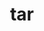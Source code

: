 ---
title: "tar"
layout: cache
categories: [package, develop]
meta: {"compilers": ["apple-clang@16.0.0", "cce@18.0.0", "gcc@10.5.0", "gcc@11.1.0", "gcc@11.4.0", "gcc@12.3.0", "gcc@12.4.0", "gcc@13.2.0", "gcc@13.3.0", "gcc@7.3.1", "gcc@7.5.0", "intel-oneapi-compilers@2024.1.0", "intel-oneapi-compilers@2025.1.0"], "num_specs": 114, "num_specs_by_stack": {"aws-pcluster-neoverse_v1": 6, "aws-pcluster-x86_64_v4": 18, "bootstrap-aarch64-darwin": 5, "bootstrap-x86_64-linux-gnu": 4, "build_systems": 4, "data-vis-sdk": 4, "developer-tools-aarch64-linux-gnu": 4, "developer-tools-darwin": 5, "developer-tools-x86_64_v3-linux-gnu": 4, "e4s": 8, "e4s-cray-rhel": 5, "e4s-neoverse-v2": 8, "e4s-oneapi": 6, "e4s-rocm-external": 4, "hep": 4, "ml-darwin-aarch64-mps": 5, "ml-linux-aarch64-cpu": 4, "ml-linux-aarch64-cuda": 4, "ml-linux-x86_64-cpu": 4, "ml-linux-x86_64-cuda": 4, "ml-linux-x86_64-rocm": 4, "radiuss": 8, "radiuss-aws": 8, "radiuss-aws-aarch64": 18, "root": 114, "tutorial": 8}, "oss": ["amzn2", "centos7", "rhel8", "sequoia", "ubuntu18.04", "ubuntu20.04", "ubuntu22.04", "ubuntu24.04"], "platforms": ["darwin", "linux"], "stacks": ["aws-pcluster-neoverse_v1", "aws-pcluster-x86_64_v4", "bootstrap-aarch64-darwin", "bootstrap-x86_64-linux-gnu", "build_systems", "data-vis-sdk", "developer-tools-aarch64-linux-gnu", "developer-tools-darwin", "developer-tools-x86_64_v3-linux-gnu", "e4s", "e4s-cray-rhel", "e4s-neoverse-v2", "e4s-oneapi", "e4s-rocm-external", "hep", "ml-darwin-aarch64-mps", "ml-linux-aarch64-cpu", "ml-linux-aarch64-cuda", "ml-linux-x86_64-cpu", "ml-linux-x86_64-cuda", "ml-linux-x86_64-rocm", "radiuss", "radiuss-aws", "radiuss-aws-aarch64", "root", "tutorial"], "targets": ["aarch64", "neoverse_v1", "neoverse_v2", "x86_64_v3", "x86_64_v4"], "versions": ["1.35"]}
spec_details: [{"compiler": "gcc@12.4.0", "hash": "24ycfakavxlnwhjy3f7ben6qamt3c5op", "os": "amzn2", "platform": "linux", "size": "-", "stacks": ["aws-pcluster-neoverse_v1", "root"], "target": "neoverse_v1", "variants": ["build_system=autotools", "zip=pigz"], "versions": ["1.35"]}, {"compiler": "gcc@11.4.0", "hash": "2a3t4zjcwd27ibcljhnztnuogm4wnlxr", "os": "ubuntu22.04", "platform": "linux", "size": "-", "stacks": ["e4s", "root"], "target": "x86_64_v3", "variants": ["build_system=autotools", "zip=pigz"], "versions": ["1.35"]}, {"compiler": "intel-oneapi-compilers@2024.1.0", "hash": "2cegn2ffqyuva3qbzwipkocu7mvxqygl", "os": "amzn2", "platform": "linux", "size": "-", "stacks": ["aws-pcluster-x86_64_v4", "root"], "target": "x86_64_v4", "variants": ["build_system=autotools", "zip=pigz"], "versions": ["1.35"]}, {"compiler": "gcc@7.3.1", "hash": "2ehvpxxkdkitmfxczmboemk2fwzx4dci", "os": "amzn2", "platform": "linux", "size": "-", "stacks": ["radiuss-aws-aarch64", "root"], "target": "aarch64", "variants": ["build_system=autotools", "zip=pigz"], "versions": ["1.35"]}, {"compiler": "gcc@11.4.0", "hash": "2lkybxmh4ulke6s5lgmibm2qvtkv6j3v", "os": "ubuntu22.04", "platform": "linux", "size": "-", "stacks": ["e4s", "e4s-rocm-external", "hep", "root", "tutorial"], "target": "x86_64_v3", "variants": ["build_system=autotools", "zip=pigz"], "versions": ["1.35"]}, {"compiler": "gcc@7.3.1", "hash": "2vw5uvdcwiqwt5vopuis3ey5kipyxx6x", "os": "amzn2", "platform": "linux", "size": "-", "stacks": ["radiuss-aws", "root"], "target": "x86_64_v3", "variants": ["build_system=autotools", "zip=pigz"], "versions": ["1.35"]}, {"compiler": "gcc@10.5.0", "hash": "3id5uibydgyyr4xscsftthc4kbcnhdec", "os": "centos7", "platform": "linux", "size": "-", "stacks": ["developer-tools-x86_64_v3-linux-gnu", "root"], "target": "x86_64_v3", "variants": ["build_system=autotools", "zip=pigz"], "versions": ["1.35"]}, {"compiler": "gcc@7.3.1", "hash": "3sfagztfegrckpao6clpihxon3pbhwi3", "os": "amzn2", "platform": "linux", "size": "-", "stacks": ["radiuss-aws-aarch64", "root"], "target": "aarch64", "variants": ["build_system=autotools", "zip=pigz"], "versions": ["1.35"]}, {"compiler": "intel-oneapi-compilers@2025.1.0", "hash": "3urlnh5323ud2vhl232pdgtpolh4mhpt", "os": "ubuntu22.04", "platform": "linux", "size": "-", "stacks": ["e4s-oneapi", "root"], "target": "x86_64_v3", "variants": ["build_system=autotools", "zip=pigz"], "versions": ["1.35"]}, {"compiler": "gcc@11.4.0", "hash": "3vou7zwqsugnahmooqwmdosz527b2y3d", "os": "ubuntu22.04", "platform": "linux", "size": "-", "stacks": ["e4s-neoverse-v2", "root"], "target": "neoverse_v2", "variants": ["build_system=autotools", "zip=pigz"], "versions": ["1.35"]}, {"compiler": "gcc@7.3.1", "hash": "3yphqw7ctguarvf52j5tfbnl53474gyi", "os": "amzn2", "platform": "linux", "size": "-", "stacks": ["radiuss-aws-aarch64", "root"], "target": "aarch64", "variants": ["build_system=autotools", "zip=pigz"], "versions": ["1.35"]}, {"compiler": "gcc@10.5.0", "hash": "3zzgjl3hjf565srxtsu5afx5ig53cxrr", "os": "centos7", "platform": "linux", "size": "-", "stacks": ["developer-tools-x86_64_v3-linux-gnu", "root"], "target": "x86_64_v3", "variants": ["build_system=autotools", "zip=pigz"], "versions": ["1.35"]}, {"compiler": "gcc@11.4.0", "hash": "4bhqy6ajvxoencusd4pvshsg3kx74bkz", "os": "ubuntu22.04", "platform": "linux", "size": "-", "stacks": ["e4s", "root"], "target": "x86_64_v3", "variants": ["build_system=autotools", "zip=pigz"], "versions": ["1.35"]}, {"compiler": "gcc@12.3.0", "hash": "4i3gxabanlglzxtehh6cauhky3h5ycqi", "os": "ubuntu22.04", "platform": "linux", "size": "-", "stacks": ["root", "tutorial"], "target": "x86_64_v3", "variants": ["build_system=autotools", "zip=pigz"], "versions": ["1.35"]}, {"compiler": "intel-oneapi-compilers@2025.1.0", "hash": "4kwiv5g2lrligwgf2qnbhrh2pd735vma", "os": "ubuntu22.04", "platform": "linux", "size": "-", "stacks": ["e4s-oneapi", "root"], "target": "x86_64_v3", "variants": ["build_system=autotools", "zip=pigz"], "versions": ["1.35"]}, {"compiler": "intel-oneapi-compilers@2024.1.0", "hash": "4wiamuutyk65bq3qdnyd3cfoysltfqpm", "os": "amzn2", "platform": "linux", "size": "-", "stacks": ["aws-pcluster-x86_64_v4", "root"], "target": "x86_64_v3", "variants": ["build_system=autotools", "zip=pigz"], "versions": ["1.35"]}, {"compiler": "gcc@11.4.0", "hash": "56jtbavdtplqsze3vnkc74fdg7r7swfp", "os": "ubuntu22.04", "platform": "linux", "size": "-", "stacks": ["e4s", "root"], "target": "x86_64_v3", "variants": ["build_system=autotools", "zip=pigz"], "versions": ["1.35"]}, {"compiler": "apple-clang@16.0.0", "hash": "5borchpms6furb7donsteytl3litvcxr", "os": "sequoia", "platform": "darwin", "size": "-", "stacks": ["bootstrap-aarch64-darwin", "developer-tools-darwin", "ml-darwin-aarch64-mps", "root"], "target": "aarch64", "variants": ["build_system=autotools", "zip=pigz"], "versions": ["1.35"]}, {"compiler": "gcc@13.2.0", "hash": "5s2kwtebf5dzsh4kiwtwnuxdlwfyl6hz", "os": "ubuntu24.04", "platform": "linux", "size": "-", "stacks": ["bootstrap-x86_64-linux-gnu", "ml-linux-x86_64-cpu", "ml-linux-x86_64-cuda", "ml-linux-x86_64-rocm", "root"], "target": "x86_64_v3", "variants": ["build_system=autotools", "zip=pigz"], "versions": ["1.35"]}, {"compiler": "gcc@13.3.0", "hash": "5t54l2xhn73ysua6x2hs2rwcvlf3wiaa", "os": "rhel8", "platform": "linux", "size": "-", "stacks": ["developer-tools-aarch64-linux-gnu", "root"], "target": "aarch64", "variants": ["build_system=autotools", "zip=pigz"], "versions": ["1.35"]}, {"compiler": "gcc@11.1.0", "hash": "6ltmz6y6nz7olddocnkuyseiukxlfm7p", "os": "ubuntu20.04", "platform": "linux", "size": "-", "stacks": ["data-vis-sdk", "root"], "target": "x86_64_v3", "variants": ["build_system=autotools", "zip=pigz"], "versions": ["1.35"]}, {"compiler": "cce@18.0.0", "hash": "76hrhsnndjlxtvrgcqlrofgpza5wsn4a", "os": "rhel8", "platform": "linux", "size": "-", "stacks": ["e4s-cray-rhel", "root"], "target": "x86_64_v3", "variants": ["build_system=autotools", "zip=pigz"], "versions": ["1.35"]}, {"compiler": "gcc@7.3.1", "hash": "7apqvdku4te65afnk3sz6rxdpybdpskt", "os": "amzn2", "platform": "linux", "size": "-", "stacks": ["radiuss-aws-aarch64", "root"], "target": "aarch64", "variants": ["build_system=autotools", "zip=pigz"], "versions": ["1.35"]}, {"compiler": "gcc@12.4.0", "hash": "7rqjenvmoh3irhn3ymi7oag5obsxu6zc", "os": "amzn2", "platform": "linux", "size": "-", "stacks": ["aws-pcluster-neoverse_v1", "root"], "target": "neoverse_v1", "variants": ["build_system=autotools", "zip=pigz"], "versions": ["1.35"]}, {"compiler": "gcc@7.5.0", "hash": "7ts6cx6ng7q6uyq22aossrpqekfb2pol", "os": "ubuntu18.04", "platform": "linux", "size": "-", "stacks": ["build_systems", "radiuss", "root"], "target": "x86_64_v3", "variants": ["build_system=autotools", "zip=pigz"], "versions": ["1.35"]}, {"compiler": "intel-oneapi-compilers@2024.1.0", "hash": "a4j2eu2kvdays3p6sk4hz5xevxn6txwh", "os": "amzn2", "platform": "linux", "size": "-", "stacks": ["aws-pcluster-x86_64_v4", "root"], "target": "x86_64_v3", "variants": ["build_system=autotools", "zip=pigz"], "versions": ["1.35"]}, {"compiler": "gcc@11.4.0", "hash": "aaw2nchcqcjlpb37jqslpocrws5ljfur", "os": "ubuntu22.04", "platform": "linux", "size": "-", "stacks": ["e4s-neoverse-v2", "root"], "target": "neoverse_v2", "variants": ["build_system=autotools", "zip=pigz"], "versions": ["1.35"]}, {"compiler": "intel-oneapi-compilers@2024.1.0", "hash": "anbhm2mumclanpohdz6funfwbdxhdkll", "os": "amzn2", "platform": "linux", "size": "-", "stacks": ["aws-pcluster-x86_64_v4", "root"], "target": "x86_64_v3", "variants": ["build_system=autotools", "zip=pigz"], "versions": ["1.35"]}, {"compiler": "gcc@7.3.1", "hash": "bigowpae2v3huec7clo5q3mjxdgrovvq", "os": "amzn2", "platform": "linux", "size": "-", "stacks": ["radiuss-aws-aarch64", "root"], "target": "aarch64", "variants": ["build_system=autotools", "zip=pigz"], "versions": ["1.35"]}, {"compiler": "gcc@12.4.0", "hash": "bsxtkg5dhzfcpomaxpueewzycajzyvi3", "os": "amzn2", "platform": "linux", "size": "-", "stacks": ["aws-pcluster-neoverse_v1", "root"], "target": "neoverse_v1", "variants": ["build_system=autotools", "zip=pigz"], "versions": ["1.35"]}, {"compiler": "intel-oneapi-compilers@2025.1.0", "hash": "btso7qviupubzjniwt6ny2ab3uz2mc7y", "os": "ubuntu22.04", "platform": "linux", "size": "-", "stacks": ["e4s-oneapi", "root"], "target": "x86_64_v3", "variants": ["build_system=autotools", "zip=pigz"], "versions": ["1.35"]}, {"compiler": "gcc@12.3.0", "hash": "cf5duzxbxey2awtb5fee3bg6d43lzb2g", "os": "ubuntu22.04", "platform": "linux", "size": "-", "stacks": ["root", "tutorial"], "target": "x86_64_v3", "variants": ["build_system=autotools", "zip=pigz"], "versions": ["1.35"]}, {"compiler": "gcc@11.1.0", "hash": "cjecdzykg66f7skocn35b4kl4e5dtsuo", "os": "ubuntu20.04", "platform": "linux", "size": "-", "stacks": ["data-vis-sdk", "root"], "target": "x86_64_v3", "variants": ["build_system=autotools", "zip=pigz"], "versions": ["1.35"]}, {"compiler": "gcc@7.3.1", "hash": "cldaw5lkp3xkh2ldijvqz75vpuhjad2v", "os": "amzn2", "platform": "linux", "size": "-", "stacks": ["radiuss-aws-aarch64", "root"], "target": "aarch64", "variants": ["build_system=autotools", "zip=pigz"], "versions": ["1.35"]}, {"compiler": "gcc@13.3.0", "hash": "de6hhgxtlblxgks57meen3sfw56w2eof", "os": "rhel8", "platform": "linux", "size": "-", "stacks": ["developer-tools-aarch64-linux-gnu", "root"], "target": "aarch64", "variants": ["build_system=autotools", "zip=pigz"], "versions": ["1.35"]}, {"compiler": "intel-oneapi-compilers@2024.1.0", "hash": "e72x2masta3lf3ti7e3bbj6ndw2dvhs2", "os": "amzn2", "platform": "linux", "size": "-", "stacks": ["aws-pcluster-x86_64_v4", "root"], "target": "x86_64_v3", "variants": ["build_system=autotools", "zip=pigz"], "versions": ["1.35"]}, {"compiler": "gcc@7.3.1", "hash": "ehu22qhnqdgorobkjcgtivxy4czfhacm", "os": "amzn2", "platform": "linux", "size": "-", "stacks": ["radiuss-aws-aarch64", "root"], "target": "aarch64", "variants": ["build_system=autotools", "zip=pigz"], "versions": ["1.35"]}, {"compiler": "apple-clang@16.0.0", "hash": "f67shyfylhk32ejntacv6mdcv7smjli7", "os": "sequoia", "platform": "darwin", "size": "-", "stacks": ["bootstrap-aarch64-darwin", "developer-tools-darwin", "ml-darwin-aarch64-mps", "root"], "target": "aarch64", "variants": ["build_system=autotools", "zip=pigz"], "versions": ["1.35"]}, {"compiler": "intel-oneapi-compilers@2024.1.0", "hash": "fj4dn3ijkenklunwdluerptphkw6ks3z", "os": "amzn2", "platform": "linux", "size": "-", "stacks": ["aws-pcluster-x86_64_v4", "root"], "target": "x86_64_v4", "variants": ["build_system=autotools", "zip=pigz"], "versions": ["1.35"]}, {"compiler": "gcc@11.4.0", "hash": "hanscs73xzrk653peqjsxc7dagu3htmv", "os": "ubuntu22.04", "platform": "linux", "size": "-", "stacks": ["e4s-neoverse-v2", "root"], "target": "neoverse_v2", "variants": ["build_system=autotools", "zip=pigz"], "versions": ["1.35"]}, {"compiler": "gcc@7.3.1", "hash": "heghednra22ddv2sjsj7rkbiwhzkgei4", "os": "amzn2", "platform": "linux", "size": "-", "stacks": ["radiuss-aws", "root"], "target": "x86_64_v3", "variants": ["build_system=autotools", "zip=pigz"], "versions": ["1.35"]}, {"compiler": "gcc@13.2.0", "hash": "hqwqp23ytsnjndhxwa4mmkchkkizaps4", "os": "ubuntu24.04", "platform": "linux", "size": "-", "stacks": ["ml-linux-aarch64-cpu", "ml-linux-aarch64-cuda", "root"], "target": "aarch64", "variants": ["build_system=autotools", "zip=pigz"], "versions": ["1.35"]}, {"compiler": "gcc@12.4.0", "hash": "hrqwg2mf4edsbotue7w6incmruiq2yeo", "os": "amzn2", "platform": "linux", "size": "-", "stacks": ["aws-pcluster-neoverse_v1", "root"], "target": "neoverse_v1", "variants": ["build_system=autotools", "zip=pigz"], "versions": ["1.35"]}, {"compiler": "cce@18.0.0", "hash": "i4oavxak4hpm67sdk3ovfxtctr4whxo7", "os": "rhel8", "platform": "linux", "size": "-", "stacks": ["e4s-cray-rhel", "root"], "target": "x86_64_v3", "variants": ["build_system=autotools", "zip=pigz"], "versions": ["1.35"]}, {"compiler": "intel-oneapi-compilers@2025.1.0", "hash": "ik37voteh7sxjx35k4kkqkx672nlvdqc", "os": "ubuntu22.04", "platform": "linux", "size": "-", "stacks": ["e4s-oneapi", "root"], "target": "x86_64_v3", "variants": ["build_system=autotools", "zip=pigz"], "versions": ["1.35"]}, {"compiler": "gcc@7.3.1", "hash": "ill4omfjhsfd7vspw4ydyhjixny2rmze", "os": "amzn2", "platform": "linux", "size": "-", "stacks": ["radiuss-aws", "root"], "target": "x86_64_v3", "variants": ["build_system=autotools", "zip=pigz"], "versions": ["1.35"]}, {"compiler": "gcc@13.2.0", "hash": "iwpo5jvpgfq3oz6iiowyvwg4iflhxxhu", "os": "ubuntu24.04", "platform": "linux", "size": "-", "stacks": ["ml-linux-aarch64-cpu", "ml-linux-aarch64-cuda", "root"], "target": "aarch64", "variants": ["build_system=autotools", "zip=pigz"], "versions": ["1.35"]}, {"compiler": "gcc@10.5.0", "hash": "jhjidydhjmz6bwfdvpekckbrl5xwiowh", "os": "centos7", "platform": "linux", "size": "-", "stacks": ["developer-tools-x86_64_v3-linux-gnu", "root"], "target": "x86_64_v3", "variants": ["build_system=autotools", "zip=pigz"], "versions": ["1.35"]}, {"compiler": "cce@18.0.0", "hash": "jq42pfazrgofknc6k7bhvrvdb4ucgdi6", "os": "rhel8", "platform": "linux", "size": "-", "stacks": ["e4s-cray-rhel", "root"], "target": "x86_64_v3", "variants": ["build_system=autotools", "zip=pigz"], "versions": ["1.35"]}, {"compiler": "intel-oneapi-compilers@2024.1.0", "hash": "k7ka3yqpv222gmc6nlfgb6vyfmm2tuy6", "os": "amzn2", "platform": "linux", "size": "-", "stacks": ["aws-pcluster-x86_64_v4", "root"], "target": "x86_64_v4", "variants": ["build_system=autotools", "zip=pigz"], "versions": ["1.35"]}, {"compiler": "intel-oneapi-compilers@2024.1.0", "hash": "kc2xz7ss23agl7sozpzfm6mirqgenniw", "os": "amzn2", "platform": "linux", "size": "-", "stacks": ["aws-pcluster-x86_64_v4", "root"], "target": "x86_64_v3", "variants": ["build_system=autotools", "zip=pigz"], "versions": ["1.35"]}, {"compiler": "cce@18.0.0", "hash": "kc7w2quom4cdkokbav47umlic3w6po6v", "os": "rhel8", "platform": "linux", "size": "-", "stacks": ["e4s-cray-rhel", "root"], "target": "x86_64_v3", "variants": ["build_system=autotools", "zip=pigz"], "versions": ["1.35"]}, {"compiler": "gcc@7.5.0", "hash": "klqtzmgjdro7hypx4wjtkiwldt3chlag", "os": "ubuntu18.04", "platform": "linux", "size": "-", "stacks": ["build_systems", "radiuss", "root"], "target": "x86_64_v3", "variants": ["build_system=autotools", "zip=pigz"], "versions": ["1.35"]}, {"compiler": "gcc@11.4.0", "hash": "ld2xrkod57njzenxjsuwmxqerihlptip", "os": "ubuntu22.04", "platform": "linux", "size": "-", "stacks": ["e4s-neoverse-v2", "root"], "target": "neoverse_v2", "variants": ["build_system=autotools", "zip=pigz"], "versions": ["1.35"]}, {"compiler": "gcc@7.3.1", "hash": "ldpuvr63buuac3ing6xkofnmygfycsgj", "os": "amzn2", "platform": "linux", "size": "-", "stacks": ["radiuss-aws-aarch64", "root"], "target": "aarch64", "variants": ["build_system=autotools", "zip=pigz"], "versions": ["1.35"]}, {"compiler": "intel-oneapi-compilers@2025.1.0", "hash": "lx3lpg2ttygno5ubtjh4edghna5c4ou4", "os": "ubuntu22.04", "platform": "linux", "size": "-", "stacks": ["e4s-oneapi", "root"], "target": "x86_64_v3", "variants": ["build_system=autotools", "zip=pigz"], "versions": ["1.35"]}, {"compiler": "intel-oneapi-compilers@2024.1.0", "hash": "mchpzsjse7d2zuccq3stj5oyxjaadrhi", "os": "amzn2", "platform": "linux", "size": "-", "stacks": ["aws-pcluster-x86_64_v4", "root"], "target": "x86_64_v3", "variants": ["build_system=autotools", "zip=pigz"], "versions": ["1.35"]}, {"compiler": "intel-oneapi-compilers@2024.1.0", "hash": "mojkx6x65qab45eh7wlvevyhstlu4xb5", "os": "amzn2", "platform": "linux", "size": "-", "stacks": ["aws-pcluster-x86_64_v4", "root"], "target": "x86_64_v4", "variants": ["build_system=autotools", "zip=pigz"], "versions": ["1.35"]}, {"compiler": "gcc@7.3.1", "hash": "nbscj4y5cqlyc26keozu32fj6jxquaen", "os": "amzn2", "platform": "linux", "size": "-", "stacks": ["radiuss-aws-aarch64", "root"], "target": "aarch64", "variants": ["build_system=autotools", "zip=pigz"], "versions": ["1.35"]}, {"compiler": "gcc@11.4.0", "hash": "ne4swa73kclat753pgqxeiz2stoi6jsh", "os": "ubuntu22.04", "platform": "linux", "size": "-", "stacks": ["e4s-neoverse-v2", "root"], "target": "neoverse_v2", "variants": ["build_system=autotools", "zip=pigz"], "versions": ["1.35"]}, {"compiler": "gcc@7.5.0", "hash": "nhlpdv4ep3bvicz7v2if3afjfrfns5gv", "os": "ubuntu18.04", "platform": "linux", "size": "-", "stacks": ["build_systems", "radiuss", "root"], "target": "x86_64_v3", "variants": ["build_system=autotools", "zip=pigz"], "versions": ["1.35"]}, {"compiler": "cce@18.0.0", "hash": "niweg3c2fxvwwsbnlfsrttyvopnls63f", "os": "rhel8", "platform": "linux", "size": "-", "stacks": ["e4s-cray-rhel", "root"], "target": "x86_64_v3", "variants": ["build_system=autotools", "zip=pigz"], "versions": ["1.35"]}, {"compiler": "gcc@13.2.0", "hash": "nmflslme5lakbswsxir74xw3vadlttqd", "os": "ubuntu24.04", "platform": "linux", "size": "-", "stacks": ["bootstrap-x86_64-linux-gnu", "ml-linux-x86_64-cpu", "ml-linux-x86_64-cuda", "ml-linux-x86_64-rocm", "root"], "target": "x86_64_v3", "variants": ["build_system=autotools", "zip=pigz"], "versions": ["1.35"]}, {"compiler": "gcc@13.2.0", "hash": "nvjvxtnv6gbyggomvzkmu6fvlwffrp6o", "os": "ubuntu24.04", "platform": "linux", "size": "-", "stacks": ["ml-linux-aarch64-cpu", "ml-linux-aarch64-cuda", "root"], "target": "aarch64", "variants": ["build_system=autotools", "zip=pigz"], "versions": ["1.35"]}, {"compiler": "intel-oneapi-compilers@2024.1.0", "hash": "ohm74tzoy37jwuhn7mvekvlhumbm2ate", "os": "amzn2", "platform": "linux", "size": "-", "stacks": ["aws-pcluster-x86_64_v4", "root"], "target": "x86_64_v3", "variants": ["build_system=autotools", "zip=pigz"], "versions": ["1.35"]}, {"compiler": "gcc@7.3.1", "hash": "oxqabfrhpw4izwsgjucxldrotdfldqha", "os": "amzn2", "platform": "linux", "size": "-", "stacks": ["radiuss-aws-aarch64", "root"], "target": "aarch64", "variants": ["build_system=autotools", "zip=pigz"], "versions": ["1.35"]}, {"compiler": "gcc@7.3.1", "hash": "ozzy3olyyodstlktryvido335enlrwjl", "os": "amzn2", "platform": "linux", "size": "-", "stacks": ["radiuss-aws-aarch64", "root"], "target": "aarch64", "variants": ["build_system=autotools", "zip=pigz"], "versions": ["1.35"]}, {"compiler": "gcc@11.4.0", "hash": "phmeslnr75wfyfgr7fewlhowyfbbw6l3", "os": "ubuntu22.04", "platform": "linux", "size": "-", "stacks": ["e4s-neoverse-v2", "root"], "target": "neoverse_v2", "variants": ["build_system=autotools", "zip=pigz"], "versions": ["1.35"]}, {"compiler": "gcc@13.3.0", "hash": "pqj3q2u2ucu2h6brcsn4qtj22twpe2uz", "os": "rhel8", "platform": "linux", "size": "-", "stacks": ["developer-tools-aarch64-linux-gnu", "root"], "target": "aarch64", "variants": ["build_system=autotools", "zip=pigz"], "versions": ["1.35"]}, {"compiler": "gcc@12.3.0", "hash": "q57k2vq4vn2nbx7azfl2wgxcvloqgk5t", "os": "ubuntu22.04", "platform": "linux", "size": "-", "stacks": ["root", "tutorial"], "target": "x86_64_v3", "variants": ["build_system=autotools", "zip=pigz"], "versions": ["1.35"]}, {"compiler": "gcc@11.4.0", "hash": "qfioa4rch7yonc44lh5srxwi3btldcbs", "os": "ubuntu22.04", "platform": "linux", "size": "-", "stacks": ["e4s", "e4s-rocm-external", "hep", "root", "tutorial"], "target": "x86_64_v3", "variants": ["build_system=autotools", "zip=pigz"], "versions": ["1.35"]}, {"compiler": "gcc@7.3.1", "hash": "qg4xy4wd2i6hebmmu64bhlca2ov5ueb7", "os": "amzn2", "platform": "linux", "size": "-", "stacks": ["radiuss-aws", "root"], "target": "x86_64_v3", "variants": ["build_system=autotools", "zip=pigz"], "versions": ["1.35"]}, {"compiler": "gcc@7.3.1", "hash": "qgjas4j3yw4opwykra6lnble6s4k7gnc", "os": "amzn2", "platform": "linux", "size": "-", "stacks": ["radiuss-aws-aarch64", "root"], "target": "aarch64", "variants": ["build_system=autotools", "zip=pigz"], "versions": ["1.35"]}, {"compiler": "intel-oneapi-compilers@2024.1.0", "hash": "qilcz5bnme64mvfsidx6t2ohwry2eocx", "os": "amzn2", "platform": "linux", "size": "-", "stacks": ["aws-pcluster-x86_64_v4", "root"], "target": "x86_64_v3", "variants": ["build_system=autotools", "zip=pigz"], "versions": ["1.35"]}, {"compiler": "gcc@12.4.0", "hash": "qwkagsd24obuziuhoqaqnlxuavx3aun5", "os": "amzn2", "platform": "linux", "size": "-", "stacks": ["aws-pcluster-neoverse_v1", "root"], "target": "neoverse_v1", "variants": ["build_system=autotools", "zip=pigz"], "versions": ["1.35"]}, {"compiler": "gcc@7.5.0", "hash": "r4w5rkb7uesctmy3odna4b7c3ja24gwm", "os": "ubuntu18.04", "platform": "linux", "size": "-", "stacks": ["radiuss", "root"], "target": "x86_64_v3", "variants": ["build_system=autotools", "zip=pigz"], "versions": ["1.35"]}, {"compiler": "gcc@13.3.0", "hash": "rdqejogy47inetd3rnf5kwemfpekl6hz", "os": "rhel8", "platform": "linux", "size": "-", "stacks": ["developer-tools-aarch64-linux-gnu", "root"], "target": "aarch64", "variants": ["build_system=autotools", "zip=pigz"], "versions": ["1.35"]}, {"compiler": "gcc@7.3.1", "hash": "sbdm2773bdxos23nfpdufhnaybh344rk", "os": "amzn2", "platform": "linux", "size": "-", "stacks": ["radiuss-aws-aarch64", "root"], "target": "aarch64", "variants": ["build_system=autotools", "zip=pigz"], "versions": ["1.35"]}, {"compiler": "gcc@7.3.1", "hash": "shbut5cpf4s36yp6nl7zbgepzq3wsphn", "os": "amzn2", "platform": "linux", "size": "-", "stacks": ["radiuss-aws", "root"], "target": "x86_64_v3", "variants": ["build_system=autotools", "zip=pigz"], "versions": ["1.35"]}, {"compiler": "intel-oneapi-compilers@2025.1.0", "hash": "sihmljsisofrhszrwlda4nbjh4wdi26y", "os": "ubuntu22.04", "platform": "linux", "size": "-", "stacks": ["e4s-oneapi", "root"], "target": "x86_64_v3", "variants": ["build_system=autotools", "zip=pigz"], "versions": ["1.35"]}, {"compiler": "gcc@7.3.1", "hash": "slgxrrsyh7p746ekzncp63cv7yp3lxfs", "os": "amzn2", "platform": "linux", "size": "-", "stacks": ["radiuss-aws-aarch64", "root"], "target": "aarch64", "variants": ["build_system=autotools", "zip=pigz"], "versions": ["1.35"]}, {"compiler": "gcc@13.2.0", "hash": "sykpixobktpa7klhplx3f5neaxbklrbv", "os": "ubuntu24.04", "platform": "linux", "size": "-", "stacks": ["ml-linux-aarch64-cpu", "ml-linux-aarch64-cuda", "root"], "target": "aarch64", "variants": ["build_system=autotools", "zip=pigz"], "versions": ["1.35"]}, {"compiler": "gcc@7.3.1", "hash": "tbnmtsoahbxzitz67omyqvvhozwiwx37", "os": "amzn2", "platform": "linux", "size": "-", "stacks": ["radiuss-aws-aarch64", "root"], "target": "aarch64", "variants": ["build_system=autotools", "zip=pigz"], "versions": ["1.35"]}, {"compiler": "gcc@11.1.0", "hash": "tbplhid4vjheuknpr4tlh3ppypczg5re", "os": "ubuntu20.04", "platform": "linux", "size": "-", "stacks": ["data-vis-sdk", "root"], "target": "x86_64_v3", "variants": ["build_system=autotools", "zip=pigz"], "versions": ["1.35"]}, {"compiler": "gcc@7.3.1", "hash": "tfjmgn3o4yguaqo2ms5kxxp4qcdvykq2", "os": "amzn2", "platform": "linux", "size": "-", "stacks": ["radiuss-aws-aarch64", "root"], "target": "aarch64", "variants": ["build_system=autotools", "zip=pigz"], "versions": ["1.35"]}, {"compiler": "gcc@10.5.0", "hash": "tjhqduqq2ikizdxluf6etw332vow7frp", "os": "centos7", "platform": "linux", "size": "-", "stacks": ["developer-tools-x86_64_v3-linux-gnu", "root"], "target": "x86_64_v3", "variants": ["build_system=autotools", "zip=pigz"], "versions": ["1.35"]}, {"compiler": "intel-oneapi-compilers@2024.1.0", "hash": "tvb5cgslexssiaomodiesr67jfphvmvx", "os": "amzn2", "platform": "linux", "size": "-", "stacks": ["aws-pcluster-x86_64_v4", "root"], "target": "x86_64_v4", "variants": ["build_system=autotools", "zip=pigz"], "versions": ["1.35"]}, {"compiler": "intel-oneapi-compilers@2024.1.0", "hash": "u6uwkcs27cu7usofmgmiswuzpvoharct", "os": "amzn2", "platform": "linux", "size": "-", "stacks": ["aws-pcluster-x86_64_v4", "root"], "target": "x86_64_v3", "variants": ["build_system=autotools", "zip=pigz"], "versions": ["1.35"]}, {"compiler": "apple-clang@16.0.0", "hash": "uedrqo7crfhmwu7yprabvj45ks7wviya", "os": "sequoia", "platform": "darwin", "size": "-", "stacks": ["bootstrap-aarch64-darwin", "developer-tools-darwin", "ml-darwin-aarch64-mps", "root"], "target": "aarch64", "variants": ["build_system=autotools", "zip=pigz"], "versions": ["1.35"]}, {"compiler": "gcc@7.5.0", "hash": "ufjd4orlwdctnke2gzg7mqvbrmnw3oz7", "os": "ubuntu18.04", "platform": "linux", "size": "-", "stacks": ["radiuss", "root"], "target": "x86_64_v3", "variants": ["build_system=autotools", "zip=pigz"], "versions": ["1.35"]}, {"compiler": "gcc@11.4.0", "hash": "ukawmtieddu727r46tah7y4r7temf4je", "os": "ubuntu22.04", "platform": "linux", "size": "-", "stacks": ["e4s", "e4s-rocm-external", "hep", "root", "tutorial"], "target": "x86_64_v3", "variants": ["build_system=autotools", "zip=pigz"], "versions": ["1.35"]}, {"compiler": "intel-oneapi-compilers@2024.1.0", "hash": "vbmub2dul3spdgtitv27o4lylw3635ek", "os": "amzn2", "platform": "linux", "size": "-", "stacks": ["aws-pcluster-x86_64_v4", "root"], "target": "x86_64_v4", "variants": ["build_system=autotools", "zip=pigz"], "versions": ["1.35"]}, {"compiler": "gcc@7.5.0", "hash": "vh36wonrmhgydefr6qxhqh4wgdsdrmxe", "os": "ubuntu18.04", "platform": "linux", "size": "-", "stacks": ["radiuss", "root"], "target": "x86_64_v3", "variants": ["build_system=autotools", "zip=pigz"], "versions": ["1.35"]}, {"compiler": "gcc@11.4.0", "hash": "vjywy5w2yeqzbwqt4ag27sm67fx7kc7q", "os": "ubuntu22.04", "platform": "linux", "size": "-", "stacks": ["e4s", "e4s-rocm-external", "hep", "root", "tutorial"], "target": "x86_64_v3", "variants": ["build_system=autotools", "zip=pigz"], "versions": ["1.35"]}, {"compiler": "gcc@12.4.0", "hash": "vks5qflvtfqkpwg4f5acly3kjxeex7tm", "os": "amzn2", "platform": "linux", "size": "-", "stacks": ["aws-pcluster-neoverse_v1", "root"], "target": "neoverse_v1", "variants": ["build_system=autotools", "zip=pigz"], "versions": ["1.35"]}, {"compiler": "gcc@13.2.0", "hash": "vx3c45qa6jbbvb3iltdd5xjd2lk5nkih", "os": "ubuntu24.04", "platform": "linux", "size": "-", "stacks": ["bootstrap-x86_64-linux-gnu", "ml-linux-x86_64-cpu", "ml-linux-x86_64-cuda", "ml-linux-x86_64-rocm", "root"], "target": "x86_64_v3", "variants": ["build_system=autotools", "zip=pigz"], "versions": ["1.35"]}, {"compiler": "gcc@11.4.0", "hash": "vzsxahlbkqnut5ikhl35yf3j6g2y6w3w", "os": "ubuntu22.04", "platform": "linux", "size": "-", "stacks": ["e4s-neoverse-v2", "root"], "target": "neoverse_v2", "variants": ["build_system=autotools", "zip=pigz"], "versions": ["1.35"]}, {"compiler": "gcc@7.3.1", "hash": "w5resebsbxvsixadozmo7s6c2oeonohs", "os": "amzn2", "platform": "linux", "size": "-", "stacks": ["radiuss-aws-aarch64", "root"], "target": "aarch64", "variants": ["build_system=autotools", "zip=pigz"], "versions": ["1.35"]}, {"compiler": "apple-clang@16.0.0", "hash": "w7sqrp2fllygq2g2fv5io5q3wvoaunz3", "os": "sequoia", "platform": "darwin", "size": "-", "stacks": ["bootstrap-aarch64-darwin", "developer-tools-darwin", "ml-darwin-aarch64-mps", "root"], "target": "aarch64", "variants": ["build_system=autotools", "zip=pigz"], "versions": ["1.35"]}, {"compiler": "apple-clang@16.0.0", "hash": "wdzxslxkxywt4oe674bw2xrmos4knabk", "os": "sequoia", "platform": "darwin", "size": "-", "stacks": ["bootstrap-aarch64-darwin", "developer-tools-darwin", "ml-darwin-aarch64-mps", "root"], "target": "aarch64", "variants": ["build_system=autotools", "zip=pigz"], "versions": ["1.35"]}, {"compiler": "gcc@11.4.0", "hash": "wl7bdljciqoy4qh5ofjlu2nudiz3opsr", "os": "ubuntu22.04", "platform": "linux", "size": "-", "stacks": ["e4s-neoverse-v2", "root"], "target": "neoverse_v2", "variants": ["build_system=autotools", "zip=pigz"], "versions": ["1.35"]}, {"compiler": "gcc@11.4.0", "hash": "xnsmdhfrpeoqovsdsn7un3qhvke3c5vg", "os": "ubuntu22.04", "platform": "linux", "size": "-", "stacks": ["e4s", "root"], "target": "x86_64_v3", "variants": ["build_system=autotools", "zip=pigz"], "versions": ["1.35"]}, {"compiler": "intel-oneapi-compilers@2024.1.0", "hash": "xs32vyvwitf6ywefwg57jkhq3ncv53p4", "os": "amzn2", "platform": "linux", "size": "-", "stacks": ["aws-pcluster-x86_64_v4", "root"], "target": "x86_64_v3", "variants": ["build_system=autotools", "zip=pigz"], "versions": ["1.35"]}, {"compiler": "gcc@12.3.0", "hash": "y3jqt6g7yfcava7zpcljnnursm3ggem6", "os": "ubuntu22.04", "platform": "linux", "size": "-", "stacks": ["root", "tutorial"], "target": "x86_64_v3", "variants": ["build_system=autotools", "zip=pigz"], "versions": ["1.35"]}, {"compiler": "gcc@7.5.0", "hash": "yfri3g6jiargyrlzoqbgu52hq7tkwpfj", "os": "ubuntu18.04", "platform": "linux", "size": "-", "stacks": ["build_systems", "radiuss", "root"], "target": "x86_64_v3", "variants": ["build_system=autotools", "zip=pigz"], "versions": ["1.35"]}, {"compiler": "gcc@7.3.1", "hash": "yiuu5gjb6oiqiyxb22k2ucfigi6fdyf4", "os": "amzn2", "platform": "linux", "size": "-", "stacks": ["radiuss-aws-aarch64", "root"], "target": "aarch64", "variants": ["build_system=autotools", "zip=pigz"], "versions": ["1.35"]}, {"compiler": "intel-oneapi-compilers@2024.1.0", "hash": "ypdg3qk5oca6g7zyyyzfv4pjnwhm5cfg", "os": "amzn2", "platform": "linux", "size": "-", "stacks": ["aws-pcluster-x86_64_v4", "root"], "target": "x86_64_v3", "variants": ["build_system=autotools", "zip=pigz"], "versions": ["1.35"]}, {"compiler": "gcc@11.1.0", "hash": "ypfqourkio7zc6zywjhpibxm4ug2nwhx", "os": "ubuntu20.04", "platform": "linux", "size": "-", "stacks": ["data-vis-sdk", "root"], "target": "x86_64_v3", "variants": ["build_system=autotools", "zip=pigz"], "versions": ["1.35"]}, {"compiler": "gcc@7.3.1", "hash": "z7epthnubdskwxduzp5llyucyvqd6cin", "os": "amzn2", "platform": "linux", "size": "-", "stacks": ["radiuss-aws", "root"], "target": "x86_64_v3", "variants": ["build_system=autotools", "zip=pigz"], "versions": ["1.35"]}, {"compiler": "gcc@7.3.1", "hash": "zb6zhf6wlcut5f576gfm272qcp4z5jat", "os": "amzn2", "platform": "linux", "size": "-", "stacks": ["radiuss-aws", "root"], "target": "x86_64_v3", "variants": ["build_system=autotools", "zip=pigz"], "versions": ["1.35"]}, {"compiler": "intel-oneapi-compilers@2024.1.0", "hash": "zeu7o3ny6nwenr7lfjnbi4utp2glt2h2", "os": "amzn2", "platform": "linux", "size": "-", "stacks": ["aws-pcluster-x86_64_v4", "root"], "target": "x86_64_v3", "variants": ["build_system=autotools", "zip=pigz"], "versions": ["1.35"]}, {"compiler": "gcc@13.2.0", "hash": "znst3lrmq7kva7svccz5awo6xzaldegj", "os": "ubuntu24.04", "platform": "linux", "size": "-", "stacks": ["bootstrap-x86_64-linux-gnu", "ml-linux-x86_64-cpu", "ml-linux-x86_64-cuda", "ml-linux-x86_64-rocm", "root"], "target": "x86_64_v3", "variants": ["build_system=autotools", "zip=pigz"], "versions": ["1.35"]}, {"compiler": "gcc@7.5.0", "hash": "zr6gnqsi4mnxbjji53u2q3ageicinwj5", "os": "ubuntu18.04", "platform": "linux", "size": "-", "stacks": ["radiuss", "root"], "target": "x86_64_v3", "variants": ["build_system=autotools", "zip=pigz"], "versions": ["1.35"]}, {"compiler": "gcc@7.3.1", "hash": "zyu3pezoqsuwybwbskypsw5ut5zxojo6", "os": "amzn2", "platform": "linux", "size": "-", "stacks": ["radiuss-aws", "root"], "target": "x86_64_v3", "variants": ["build_system=autotools", "zip=pigz"], "versions": ["1.35"]}]
---